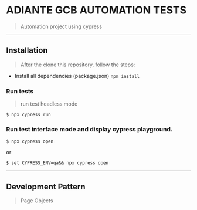 # ADIANTE GCB AUTOMATION TESTS 

> Automation project using cypress

---

## Installation

> After the clone this repository, follow the steps:

- Install all dependencies (package.json)
`npm install`

### Run tests

> run test headless mode

```
$ npx cypress run
```


### Run test interface mode and display cypress playground.

```
$ npx cypress open
```

or 

```
$ set CYPRESS_ENV=qa&& npx cypress open
```

---

## Development Pattern

> Page Objects
